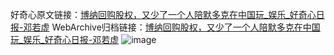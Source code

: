 好奇心原文链接：[博纳回购股权，又少了一个人陪默多克在中国玩_娱乐_好奇心日报-邓若虚](https://www.qdaily.com/articles/1482.html)
WebArchive归档链接：[博纳回购股权，又少了一个人陪默多克在中国玩_娱乐_好奇心日报-邓若虚](http://web.archive.org/web/20190623145912/https://www.qdaily.com/articles/1482.html)
![image](http://ww3.sinaimg.cn/large/007d5XDply1g3v4glq39bj30u0368hdt)